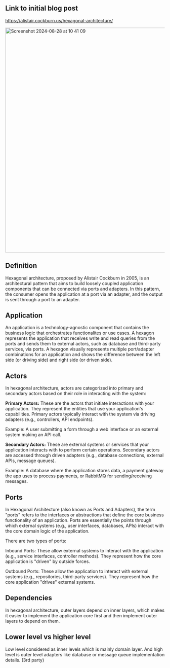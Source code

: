 ## Link to initial blog post 

https://alistair.cockburn.us/hexagonal-architecture/

<img width="709" alt="Screenshot 2024-08-28 at 10 41 09" src="https://github.com/user-attachments/assets/2fa6ff50-f076-42cb-8ba1-86e2fa3f823f">

## Definition

Hexagonal architecture, proposed by Alistair Cockburn in 2005, is an architectural pattern that aims to build loosely coupled application components that can be connected via ports and adapters.
In this pattern, the consumer opens the application at a port via an adapter, and the output is sent through a port to an adapter. 

## Application

An application is a technology-agnostic component that contains the business logic that orchestrates functionalites or use cases. A hexagon represents the application that receives
write and read queries from the ports and sends them to external actors, such as database and third-party services, via ports. A hexagon visually represents multiple port/adapter combinations for
an application and shows the difference between the left side (or driving side) and right side (or driven side).

## Actors

In hexagonal architecture, actors are categorized into primary and secondary actors based on their role in interacting with the system:

<b>Primary Actors:</b> These are the actors that initiate interactions with your application. They represent the entities that use your application's capabilities. Primary actors typically interact with the system via driving adapters (e.g., controllers, API endpoints).

Example: A user submitting a form through a web interface or an external system making an API call.

<b>Secondary Actors:</b> These are external systems or services that your application interacts with to perform certain operations. Secondary actors are accessed through driven adapters (e.g., database connections, external APIs, message queues).

Example: A database where the application stores data, a payment gateway the app uses to process payments, or RabbitMQ for sending/receiving messages.

## Ports

In Hexagonal Architecture (also known as Ports and Adapters), the term "ports" refers to the interfaces or abstractions that define the core business functionality of an application. Ports are essentially the points through which external systems (e.g., user interfaces, databases, APIs) interact with the core domain logic of the application.

There are two types of ports:

<p>Inbound Ports: These allow external systems to interact with the application (e.g., service interfaces, controller methods). They represent how the core application is "driven" by outside forces.</p>
<p>Outbound Ports: These allow the application to interact with external systems (e.g., repositories, third-party services). They represent how the core application "drives" external systems.</p>

## Dependencies

In hexagonal architecture, outer layers depend on inner layers, which makes it easier to implement the application core first and then implement outer layers to depend on them.

## Lower level vs higher level

Low level considered as inner levels which is mainly domain layer. And high level is outer level adapters like database or message queue implementation details. (3rd party)
